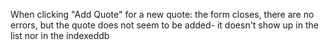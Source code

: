 When clicking "Add Quote" for a new quote: the form closes, there are no errors, but the quote does not seem to be added- it doesn't show up in the list nor in the indexeddb